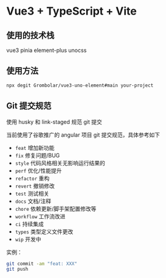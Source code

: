 # Vue3 + TypeScript + Vite

## 使用的技术栈

vue3 pinia element-plus unocss

## 使用方法

```bash
npx degit Grombolar/vue3-uno-element#main your-project
```

## Git 提交规范

使用 husky 和 link-staged 规范 git 提交

当前使用了谷歌推广的 angular 项目 git 提交规范，具体参考如下

- `feat` 增加新功能
- `fix` 修复问题/BUG
- `style` 代码风格相关无影响运行结果的
- `perf` 优化/性能提升
- `refactor` 重构
- `revert` 撤销修改
- `test` 测试相关
- `docs` 文档/注释
- `chore` 依赖更新/脚手架配置修改等
- `workflow` 工作流改进
- `ci` 持续集成
- `types` 类型定义文件更改
- `wip` 开发中

实例：

```bash
git commit -am "feat: XXX"
git push
```
